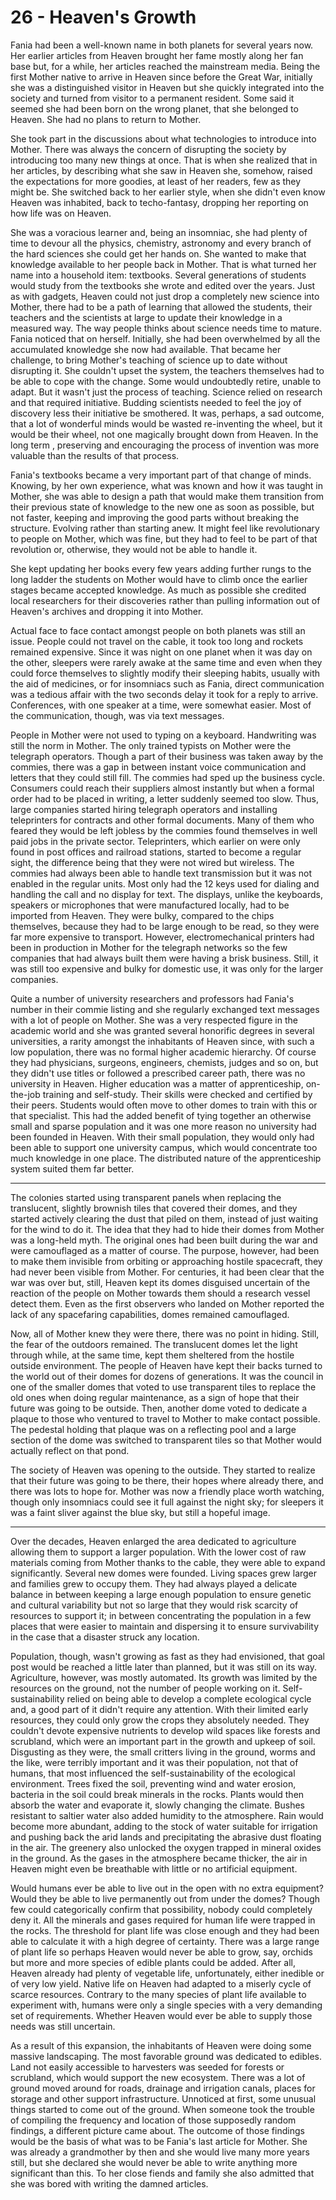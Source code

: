 # 26 - Heaven's Growth

Fania had been a well-known name in both planets for several years now. Her earlier articles from Heaven brought her fame mostly along her fan base but, for a while, her articles reached the mainstream media. Being the first Mother native to arrive in Heaven since before the Great War, initially she was a distinguished visitor in Heaven but she quickly integrated into the society and turned from visitor to a permanent resident. Some said it seemed she had been born on the wrong planet, that she belonged to Heaven. She had no plans to return to Mother.

She took part in the discussions about what technologies to introduce into Mother. There was always the concern of disrupting the society by introducing too many new things at once. That is when she realized that in her articles, by describing what she saw in Heaven she, somehow, raised the expectations for more goodies, at least of her readers, few as they might be. She switched back to her earlier style, when she didn't even know Heaven was inhabited, back to techo-fantasy, dropping her reporting on how life was on Heaven.

She was a voracious learner and, being an insomniac, she had plenty of time to devour all the physics, chemistry, astronomy and every branch of the hard sciences she could get her hands on. She wanted to make that knowledge available to her people back in Mother. That is what turned her name into a household item: textbooks. Several generations of students would study from the textbooks she wrote and edited over the years. Just as with gadgets, Heaven could not just drop a completely new science into Mother, there had to be a path of learning that allowed the students, their teachers and the scientists at large to update their knowledge in a measured way. The way people thinks about science needs time to mature. Fania noticed that on herself. Initially, she had been overwhelmed by all the accumulated knowledge she now had available. That became her challenge, to bring Mother's teaching of science up to date without disrupting it. She couldn't upset the system, the teachers themselves had to be able to cope with the change. Some would undoubtedly retire, unable to adapt. But it wasn't just the process of teaching. Science relied on research and that required initiative. Budding scientists needed to feel the joy of discovery less their initiative be smothered. It was, perhaps, a sad outcome, that a lot of wonderful minds would be wasted re-inventing the wheel, but it would be their wheel, not one magically brought down from Heaven. In the long term , preserving and encouraging the process of invention was more valuable than the results of that process.

Fania's textbooks became a very important part of that change of minds. Knowing, by her own experience, what was known and how it was taught in Mother, she was able to design a path that would make them transition from their previous state of knowledge to the new one as soon as possible, but not faster, keeping and improving the good parts without breaking the structure. Evolving rather than starting anew. It might feel like revolutionary to people on Mother, which was fine, but they had to feel to be part of that revolution or, otherwise, they would not be able to handle it.

She kept updating her books every few years adding further rungs to the long ladder the students on Mother would have to climb once the earlier stages became accepted knowledge. As much as possible she credited local researchers for their discoveries rather than pulling information out of Heaven's archives and dropping it into Mother.

Actual face to face contact amongst people on both planets was still an issue. People could not travel on the cable, it took too long and rockets remained expensive. Since it was night on one planet when it was day on the other, sleepers were rarely awake at the same time and even when they could force themselves to slightly modify their sleeping habits, usually with the aid of medicines, or for insomniacs such as Fania, direct communication was a tedious affair with the two seconds delay it took for a reply to arrive. Conferences, with one speaker at a time, were somewhat easier. Most of the communication, though, was via text messages.

People in Mother were not used to typing on a keyboard. Handwriting was still the norm in Mother. The only trained typists on Mother were the telegraph operators. Though a part of their business was taken away by the commies, there was a gap in between instant voice communication and letters that they could still fill. The commies had sped up the business cycle. Consumers could reach their suppliers almost instantly but when a formal order had to be placed in writing, a letter suddenly seemed too slow. Thus, large companies started hiring telegraph operators and installing teleprinters for contracts and other formal documents. Many of them who feared they would be left jobless by the commies found themselves in well paid jobs in the private sector. Teleprinters, which earlier on were only found in post offices and railroad stations, started to become a regular sight, the difference being that they were not wired but wireless. The commies had always been able to handle text transmission but it was not enabled in the regular units. Most only had the 12 keys used for dialing and handling the call and no display for text. The displays, unlike the keyboards, speakers or microphones that were manufactured locally, had to be imported from Heaven. They were bulky, compared to the chips themselves, because they had to be large enough to be read, so they were far more expensive to transport. However, electromechanical printers had been in production in Mother for the telegraph networks so the few companies that had always built them were having a brisk business. Still, it was still too expensive and bulky for domestic use, it was only for the larger companies.

Quite a number of university researchers and professors had Fania's number in their commie listing and she regularly exchanged text messages with a lot of people on Mother. She was a very respected figure in the academic world and she was granted several honorific degrees in several universities, a rarity amongst the inhabitants of Heaven since, with such a low population, there was no formal higher academic hierarchy. Of course they had physicians, surgeons, engineers, chemists, judges and so on, but they didn't use titles or followed a prescribed career path, there was no university in Heaven. Higher education was a matter of apprenticeship, on-the-job training and self-study. Their skills were checked and certified by their peers. Students would often move to other domes to train with this or that specialist. This had the added benefit of tying together an otherwise small and sparse population and it was one more reason no university had been founded in Heaven. With their small population, they would only had been able to support one university campus, which would concentrate too much knowledge in one place. The distributed nature of the apprenticeship system suited them far better.

----

The colonies started using transparent panels when replacing the translucent, slightly brownish tiles that covered their domes, and they started actively clearing the dust that piled on them, instead of just waiting for the wind to do it.  The idea that they had to hide their domes from Mother was a long-held myth.  The original ones had been built during the war and were camouflaged as a matter of course.  The purpose, however, had been to make them invisible from orbiting or approaching hostile spacecraft, they had never been visible from Mother.  For centuries, it had been clear that the war was over but, still, Heaven kept its domes disguised uncertain of the reaction of the people on Mother towards them should a research vessel detect them.  Even as the first observers who landed on Mother reported the lack of any spacefaring capabilities, domes remained camouflaged.

Now, all of Mother knew they were there, there was no point in hiding.  Still, the fear of the outdoors remained.  The translucent domes let the light through while, at the same time, kept them sheltered from the hostile outside environment.  The people of Heaven have kept their backs turned to the world out of their domes for dozens of generations.  It was the council in one of the smaller domes that voted to use transparent tiles to replace the old ones when doing regular maintenance, as a sign of hope that their future was going to be outside.  Then, another dome voted to dedicate a plaque to those who ventured to travel to Mother to make contact possible.  The pedestal holding that plaque was on a reflecting pool and a large section of the dome was switched to transparent tiles so that Mother would actually reflect on that pond.

The society of Heaven was opening to the outside.  They started to realize that their future was going to be there, their hopes where already there, and there was lots to hope for.  Mother was now a friendly place worth watching, though only insomniacs could see it full against the night sky; for sleepers it was a faint sliver against the blue sky, but still a hopeful image.

----

Over the decades, Heaven enlarged the area dedicated to agriculture allowing them to support a larger population. With the lower cost of raw materials coming from Mother thanks to the cable, they were able to expand significantly. Several new domes were founded. Living spaces grew larger and families grew to occupy them. They had always played a delicate balance in between keeping a large enough population to ensure genetic and cultural variability but not so large that they would risk scarcity of resources to support it; in between concentrating the population in a few places that were easier to maintain and dispersing it to ensure survivability in the case that a disaster struck any location.

Population, though, wasn't growing as fast as they had envisioned, that goal post would be reached a little later than planned, but it was still on its way. Agriculture, however, was mostly automated. Its growth was limited by the resources on the ground, not the number of people working on it. Self-sustainability relied on being able to develop a complete ecological cycle and, a good part of it didn't require any attention. With their limited early resources, they could only grow the crops they absolutely needed. They couldn't devote expensive nutrients to develop wild spaces like forests and scrubland, which were an important part in the growth and upkeep of soil. Disgusting as they were, the small critters living in the ground, worms and the like, were terribly important and it was their population, not that of humans, that most influenced the self-sustainability of the ecological environment. Trees fixed the soil, preventing wind and water erosion, bacteria in the soil could break minerals in the rocks. Plants would then absorb the water and evaporate it, slowly changing the climate. Bushes resistant to saltier water also added humidity to the atmosphere. Rain would become more abundant, adding to the stock of water suitable for irrigation and pushing back the arid lands and precipitating the abrasive dust floating in the air. The greenery also unlocked the oxygen trapped in mineral oxides in the ground. As the gases in the atmosphere became thicker, the air in Heaven might even be breathable with little or no artificial equipment.

Would humans ever be able to live out in the open with no extra equipment? Would they be able to live permanently out from under the domes? Though few could categorically confirm that possibility, nobody could completely deny it. All the minerals and gases required for human life were trapped in the rocks. The threshold for plant life was close enough and they had been able to calculate it with a high degree of certainty. There was a large range of plant life so perhaps Heaven would never be able to grow, say, orchids but more and more species of edible plants could be added. After all, Heaven already had plenty of vegetable life, unfortunately, either inedible or of very low yield. Native life on Heaven had adapted to a miserly cycle of scarce resources. Contrary to the many species of plant life available to experiment with, humans were only a single species with a very demanding set of requirements. Whether Heaven would ever be able to supply those needs was still uncertain.

As a result of this expansion, the inhabitants of Heaven were doing some massive landscaping. The most favorable ground was dedicated to edibles. Land not easily accessible to harvesters was seeded for forests or scrubland, which would support the new ecosystem. There was a lot of ground moved around for roads, drainage and irrigation canals, places for storage and other support infrastructure. Unnoticed at first, some unusual things started to come out of the ground. When someone took the trouble of compiling the frequency and location of those supposedly random findings, a different picture came about. The outcome of those findings would be the basis of what was to be Fania's last article for Mother. She was already a grandmother by then and she would live many more years still, but she declared she would never be able to write anything more significant than this. To her close fiends and family she also admitted that she was bored with writing the damned articles.

